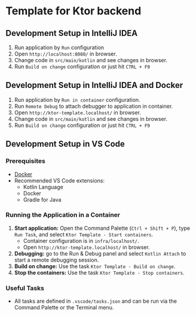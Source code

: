 # Template for Ktor backend

## Development Setup in IntelliJ IDEA

1. Run application by `Run` configuration
2. Open `http://localhost:8080/` in browser.
3. Change code in `src/main/kotlin` and see changes in browser.
4. Run `Build on change` configuration or just hit `CTRL + F9`

## Development Setup in IntelliJ IDEA and Docker

1. Run application by `Run in container` configuration.
2. Run `Remote Debug` to attach debugger to application in container.
3. Open `http://ktor-template.localhost/` in browser.
4. Change code in `src/main/kotlin` and see changes in browser.
5. Run `Build on change` configuration or just hit `CTRL + F9`

## Development Setup in VS Code

### Prerequisites

- [Docker](https://www.docker.com/)
- Recommended VS Code extensions:
  - Kotlin Language
  - Docker
  - Gradle for Java

### Running the Application in a Container

1. **Start application:** Open the Command Palette (`Ctrl + Shift + P`), type `Run Task`, and select `Ktor Template - Start containers`. 
   - Container configuration is in `infra/localhost/`.
   - Open `http://ktor-template.localhost/` in browser.
2. **Debugging:** go to the Run & Debug panel and select `Kotlin Attach` to start a remote debugging session.
3. **Build on change:** Use the task `Ktor Template - Build on change`.
4. **Stop the containers:** Use the task `Ktor Template - Stop containers`.

### Useful Tasks

- All tasks are defined in `.vscode/tasks.json` and can be run via the Command Palette or the Terminal menu.

